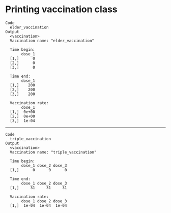 # Printing vaccination class

    Code
      elder_vaccination
    Output
      <vaccination>
      Vaccination name: "elder_vaccination"
      
      Time begin:
           dose_1
      [1,]      0
      [2,]      0
      [3,]      0
      
      Time end:
           dose_1
      [1,]    200
      [2,]    200
      [3,]    200
      
      Vaccination rate:
           dose_1
      [1,]  0e+00
      [2,]  0e+00
      [3,]  1e-04

---

    Code
      triple_vaccination
    Output
      <vaccination>
      Vaccination name: "triple_vaccination"
      
      Time begin:
           dose_1 dose_2 dose_3
      [1,]      0      0      0
      
      Time end:
           dose_1 dose_2 dose_3
      [1,]     31     31     31
      
      Vaccination rate:
           dose_1 dose_2 dose_3
      [1,]  1e-04  1e-04  1e-04


